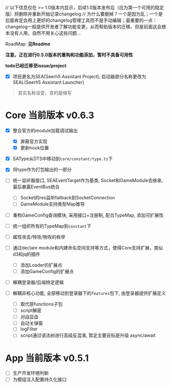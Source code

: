 // 以下信息仅在 >= 1.0版本内显示，后续1.0版本发布后（应为第一个可用的稳定版）将删除并重新开始记录changelog
// 为什么要删掉？一个是因为乱；一个是后面肯定会用上更好的changelog管理工具而不是手动编辑；最重要的一点：changelog一般是供开发者了解功能变更，从而帮助版本的迁移。但是前面这会根本没有人用，自然不用关心这些问题...

RoadMap: **见Readme**

**注意，正在进行0.5.0版本的重构和功能添加，暂时不具备可用性**

**todo已经迁移至issue/project**

- [x] 项目更名为SEA(Seerh5 Assistant Project), 启动器部分名称更改为SEAL(Seerh5 Assistant Launcher)
> 其实名称没变，变的是缩写

# Core 当前版本 v0.6.3

- [x] 整合官方的module加载调试输出
  - [x] 屏蔽官方实现
  - [x] 更新hook位置
- [x] SAType从DTS中移动到`core/constant/type.ts`下
- [x] 将type作为打包输出的一部分

- [ ] 统一监听器接口, SEAEventTarget作为基类, Socket和GameModule去继承, 最后暴露EventBus统合
  - [ ] Socket的res监听fallback到SocketConnection
  - [ ] GameModule支持类型Map推导

- [ ] 重构GameConfig查询模块, 采用接口+注册制, 配合TypeMap, 添加可扩展性
- [ ] 统一组织所有的TypeMap到`constant`下

- [ ] 属性攻击/特攻/物攻的枚举

- [ ] 通过declare module和内建命名空间支持等方式，使得Core支持扩展，类似d3和jq的插件
  - [ ] 添加Loader的扩展点
  - [ ] 添加GameConfig的扩展点

- [ ] 解耦登录器/后端特定逻辑
- [ ] 解耦非核心功能, 全部移动到登录器下的`features`包下, 由登录器提供扩展定义
  - [ ] 取代原functions子包
  - [ ] script解密
  - [ ] 对战显血
  - [ ] 自动关弹窗
  - [ ] logFilter
  - [ ] script通过语法树进行高级反混淆, 暂定主要目标是升级 async/await

# App 当前版本 v0.5.1

- [ ] 生产开发环境判断
- [ ] 为模组注入配置持久化接口